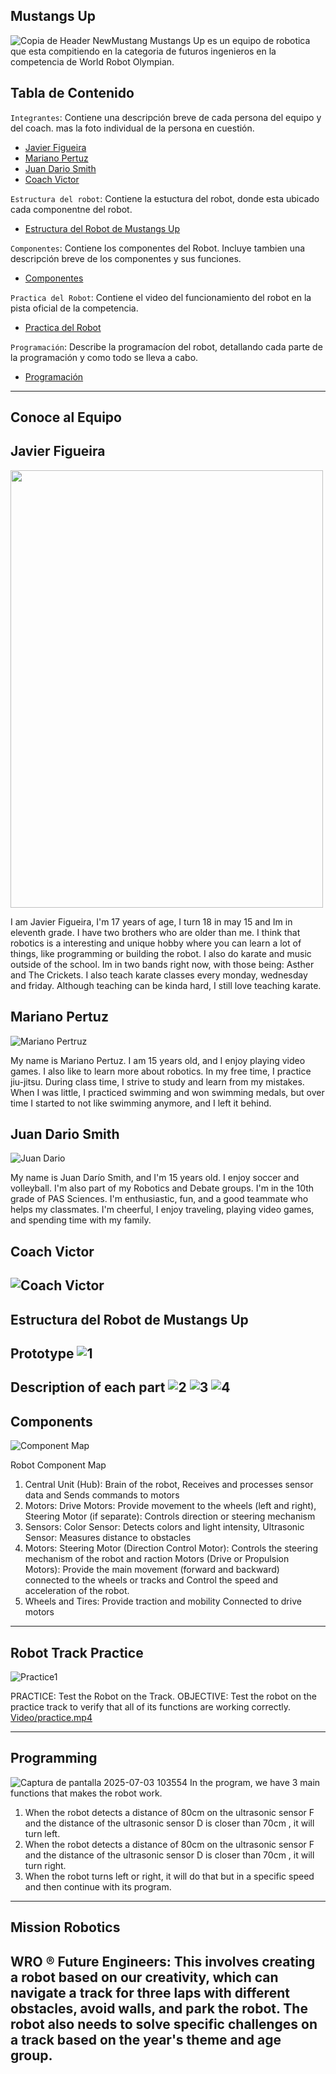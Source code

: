 ## Mustangs Up
![Copia de Header NewMustang](https://github.com/user-attachments/assets/d433234c-5a57-458c-8d59-06956fef3229)
Mustangs Up es un equipo de robotica que esta compitiendo en la categoria de futuros ingenieros en la competencia de World Robot Olympian.

## Tabla de Contenido
`Integrantes`: Contiene una descripción breve de cada persona del equipo y del coach. mas la foto individual de la persona en cuestión.

 - [Javier Figueira](#javier-figueira)
 - [Mariano Pertuz](#mariano-pertuz)
 - [Juan Dario Smith](#juan-dario-smith)
 - [Coach Victor](#coach-victor)

`Estructura del robot`: Contiene la estuctura del robot, donde esta ubicado cada componentne del robot.

 - [Estructura del Robot de Mustangs Up](#Estructura-del-Robot-de-Mustangs-Up)

`Componentes`: Contiene los componentes del Robot. Incluye tambien una descripción breve de los componentes y sus funciones.
    
 - [Componentes](#Componentes)

 `Practica del Robot`: Contiene el video del funcionamiento del robot en la pista oficial de la competencia.

- [Practica del Robot](#Practica-del-Robot)

 `Programación`: Describe la programacíon del robot, detallando cada parte de la programación y como todo se lleva a cabo.
 
- [Programación](#Programación)
----
## Conoce al Equipo

## Javier Figueira
<img src="(https://github.com/user-attachments/assets/fcf7d9df-d363-424a-bffe-10b590c16e41) " width="500" height="700">

I am Javier Figueira, I'm 17 years of age, I turn 18 in may 15 and Im in eleventh grade. I have two brothers who are older than me. I think that robotics is a interesting and unique hobby where you can learn a lot of things, like programming or building the robot. I also do karate and music outside of the school. Im in two bands right now, with those being: Asther and The Crickets. I also teach karate classes every monday, wednesday and friday. Although teaching can be kinda hard, I still love teaching karate.
## Mariano Pertuz
![Mariano Pertruz](https://github.com/user-attachments/assets/50dce4f0-bf44-47d2-9be6-9e5e9cbb00c2)

My name is Mariano Pertuz. I am 15 years old, and I enjoy playing video games. I also like to learn more about robotics. In my free time, I practice jiu-jitsu. During class time, I strive to study and learn from my mistakes. When I was little, I practiced swimming and won swimming medals, but over time I started to not like swimming anymore, and I left it behind.
## Juan Dario Smith
![Juan Dario](https://github.com/user-attachments/assets/087a0ec3-61d7-4100-817c-94badf288dd0)

My name is Juan Darío Smith, and I'm 15 years old. I enjoy soccer and volleyball. I'm also part of my Robotics and Debate groups. I'm in the 10th grade of PAS Sciences. I'm enthusiastic, fun, and a good teammate who helps my classmates. I'm cheerful, I enjoy traveling, playing video games, and spending time with my family.
## Coach Victor
![Coach Victor ](https://github.com/user-attachments/assets/14083c9a-3e14-4f7c-affd-07145e2c2163)
----

## Estructura del Robot de Mustangs Up
Prototype
![1](https://github.com/user-attachments/assets/beb112f1-44ea-499a-a354-d555bb66d4ee)
----

Description of each part
![2](https://github.com/user-attachments/assets/7b94125f-869d-4422-9496-98545f9f0855)
![3](https://github.com/user-attachments/assets/d462f6f9-b077-46f4-825f-4aca551d3206)
![4](https://github.com/user-attachments/assets/c6d43c53-72da-45ce-9059-8a77321ea373)
----
## Components
![Component Map](https://github.com/user-attachments/assets/43b8b3eb-3962-4f18-aba3-9dcd109bfcb0)


Robot Component Map
1. Central Unit (Hub): Brain of the robot, Receives and processes sensor data and Sends commands to motors
2. Motors: Drive Motors: Provide movement to the wheels (left and right), Steering Motor (if separate): Controls direction or steering mechanism
3. Sensors: Color Sensor: Detects colors and light intensity, Ultrasonic Sensor: Measures distance to obstacles
4. Motors: Steering Motor (Direction Control Motor):
Controls the steering mechanism of the robot and raction Motors (Drive or Propulsion Motors):
Provide the main movement (forward and backward) connected to the wheels or tracks and Control the speed and acceleration of the robot.
5. Wheels and Tires:
Provide traction and mobility
Connected to drive motors
----
 ## Robot Track Practice
![Practice1](https://github.com/user-attachments/assets/2f6b08c6-20e2-46a2-8ba7-7729f4d60b95)

 PRACTICE: Test the Robot on the Track.
OBJECTIVE: Test the robot on the practice track to verify that all of its functions are working correctly.
[Video/practice.mp4](https://youtube.com/shorts/UFMvW3aFJpc?feature=share)

----

## Programming
![Captura de pantalla 2025-07-03 103554](https://github.com/user-attachments/assets/26901d34-6b68-42ce-a865-ab0b2a5d7cd6)
In the program, we have 3 main functions that makes the robot work.
1. When the robot detects a distance of 80cm on the ultrasonic sensor F and the distance of the ultrasonic sensor D is closer than 70cm , it will turn left.
2. When the robot detects a distance of 80cm on the ultrasonic sensor F and the distance of the ultrasonic sensor D is closer than 70cm , it will turn right.
3. When the robot turns left or right, it will do that but in a specific speed and then continue with its program.
----
## Mission Robotics
WRO ® Future Engineers: This involves creating a robot based on our creativity, which can navigate a track for three laps with different obstacles, avoid walls, and park the robot. The robot also needs to solve specific challenges on a track based on the year's theme and age group.
----


